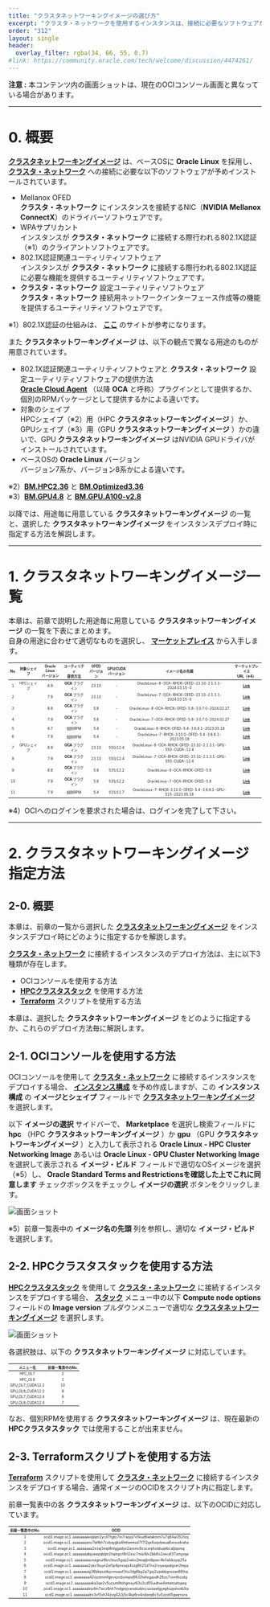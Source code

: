 ```yaml
---
title: "クラスタネットワーキングイメージの選び方"
excerpt: "クラスタ・ネットワークを使用するインスタンスは、接続に必要なソフトウェアがインストールされている必要がありますが、これらを含んだOSイメージがクラスタネットワーキングイメージとしてマーケットプレイスから提供されています。本テクニカルTipsは、このクラスタネットワーキングイメージの適切な選び方を解説します。"
order: "312"
layout: single
header:
  overlay_filter: rgba(34, 66, 55, 0.7)
#link: https://community.oracle.com/tech/welcome/discussion/4474261/
---
```

<style>
table, th, td {
    font-size: 70%;
}
</style>

**注意 :** 本コンテンツ内の画面ショットは、現在のOCIコンソール画面と異なっている場合があります。

***
# 0. 概要

**[クラスタネットワーキングイメージ](/ocitutorials/hpc/#5-13-クラスタネットワーキングイメージ)** は、ベースOSに **Oracle Linux** を採用し、 **[クラスタ・ネットワーク](/ocitutorials/hpc/#5-1-クラスタネットワーク)** への接続に必要な以下のソフトウェアが予めインストールされています。

- Mellanox OFED  
**クラスタ・ネットワーク** にインスタンスを接続するNIC（**NVIDIA Mellanox ConnectX**）のドライバーソフトウェアです。
- WPAサプリカント  
インスタンスが **クラスタ・ネットワーク** に接続する際行われる802.1X認証（※1）のクライアントソフトウェアです。
- 802.1X認証関連ユーティリティソフトウェア  
インスタンスが **クラスタ・ネットワーク** に接続する際行われる802.1X認証に必要な機能を提供するユーティリティソフトウェアです。
- **クラスタ・ネットワーク** 設定ユーティリティソフトウェア  
**クラスタ・ネットワーク** 接続用ネットワークインターフェース作成等の機能を提供するユーティリティソフトウェアです。

※1）802.1X認証の仕組みは、 **[ここ](https://www.infraexpert.com/study/wireless14.html)** のサイトが参考になります。  

また **クラスタネットワーキングイメージ** は、以下の観点で異なる用途のものが用意されています。

- 802.1X認証関連ユーティリティソフトウェアと **クラスタ・ネットワーク** 設定ユーティリティソフトウェアの提供方法  
**[Oracle Cloud Agent](https://docs.oracle.com/ja-jp/iaas/Content/Compute/Tasks/manage-plugins.htm)** （以降 **OCA** と呼称）プラグインとして提供するか、個別のRPMパッケージとして提供するかによる違いです。  
- 対象のシェイプ  
HPCシェイプ（※2）用（HPC **クラスタネットワーキングイメージ** ）か、GPUシェイプ（※3）用（GPU **クラスタネットワーキングイメージ** ）かの違いで、GPU **クラスタネットワーキングイメージ** はNVIDIA GPUドライバがインストールされています。  
- ベースOSの **Oracle Linux** バージョン  
バージョン7系か、バージョン8系かによる違いです。  

※2）**[BM.HPC2.36](https://docs.oracle.com/ja-jp/iaas/Content/Compute/References/computeshapes.htm#previous-generation-shapes__previous-generation-bm)** と **[BM.Optimized3.36](https://docs.oracle.com/ja-jp/iaas/Content/Compute/References/computeshapes.htm#bm-hpc-optimized)**  
※3）**[BM.GPU4.8](https://docs.oracle.com/ja-jp/iaas/Content/Compute/References/computeshapes.htm#bm-gpu)** と **[BM.GPU.A100-v2.8](https://docs.oracle.com/ja-jp/iaas/Content/Compute/References/computeshapes.htm#bm-gpu)** 

以降では、用途毎に用意している **クラスタネットワーキングイメージ** の一覧と、選択した **クラスタネットワーキングイメージ** をインスタンスデプロイ時に指定する方法を解説します。

***
# 1. クラスタネットワーキングイメージ一覧

本章は、前章で説明した用途毎に用意している **クラスタネットワーキングイメージ** の一覧を下表にまとめます。  
自身の用途に合わせて適切なものを選択し、 **[マーケットプレイス](/ocitutorials/hpc/#5-5-マーケットプレイス)** から入手します。  

| No. | 対象シェイプ  | **Oracle Linux**<br>バージョン | ユーティリティ<br>提供方法 | OFED<br>バージョン | GPU/CUDA<br>バージョン | イメージ名の先頭                                                      | **マーケットプレイス**<br>URL（※4）                                                |
| :-: | :-----: | :-----------------------: | :-------------: | :-----------: | :---------------: | :-----------------------------------------------------------: | :---------------------------------------------------------------------: |
| 1   | HPCシェイプ | 8.9                       | **OCA** プラグイン   | 23.10         | -                 | OracleLinux-8-OCA-RHCK-OFED-23.10-2.1.3.1-2024.03.15-0        | **[Link](https://cloud.oracle.com/marketplace/application/63394796/)**  |
| 2   |         | 7.9                       | **OCA** プラグイン   | 23.10         | -                 | OracleLinux-7-OCA-RHCK-OFED-23.10-2.1.3.1-2024.03.15-0        | **[Link](https://cloud.oracle.com/marketplace/application/63394796/)**  |
| 3   |         | 8.8                       | **OCA** プラグイン   | 5.8           | -                 | OracleLinux-8-OCA-RHCK-OFED-5.8-3.0.7.0-2024.02.27            | **[Link](https://cloud.oracle.com/marketplace/application/63394796/)**  |
| 4   |         | 7.9                       | **OCA** プラグイン   | 5.8           | -                 | OracleLinux-7-OCA-RHCK-OFED-5.8-3.0.7.0-2024.02.27            | **[Link](https://cloud.oracle.com/marketplace/application/63394796/)**  |
| 5   |         | 8.7                       | 個別RPM           | 5.4           | -                 | OracleLinux-8-RHCK-OFED-5.4-3.6.8.1-2023.05.18                | **[Link](https://cloud.oracle.com/marketplace/application/63394796/)**  |
| 6   |         | 7.9                       | 個別RPM           | 5.4           | -                 | OracleLinux-7-RHCK-3.10.0-OFED-5.4-3.6.8.1-2023.05.18         | **[Link](https://cloud.oracle.com/marketplace/application/63394796/)**  |
| 7   | GPUシェイプ | 8.9                       | **OCA** プラグイン   | 23.10         | 550/12.4          | OracleLinux-8-OCA-RHCK-OFED-23.10-2.1.3.1-GPU-550-CUDA-12.4   | **[Link](https://cloud.oracle.com/marketplace/application/134254210/)** |
| 8   |         | 7.9                       | **OCA** プラグイン   | 23.10         | 550/12.4          | OracleLinux-7-OCA-RHCK-OFED-23.10-2.1.3.1-GPU-550-CUDA-12.4   | **[Link](https://cloud.oracle.com/marketplace/application/134254210/)** |
| 9   |         | 8.8                       | **OCA** プラグイン   | 5.8           | 535/12.2          | OracleLinux-8-OCA-RHCK-OFED-5.8                               | **[Link](https://cloud.oracle.com/marketplace/application/134254210/)** |
| 10  |         | 7.9                       | **OCA** プラグイン   | 5.8           | 535/12.2          | OracleLinux-7-OCA-RHCK-OFED-5.8                               | **[Link](https://cloud.oracle.com/marketplace/application/134254210/)** |
| 11  |         | 7.9                       | 個別RPM           | 5.4           | 515/11.7          | OracleLinux-7-RHCK-3.10.0-OFED-5.4-3.6.8.1-GPU-515-2023.05.18 | **[Link](https://cloud.oracle.com/marketplace/application/134254210/)** |

※4）OCIへのログインを要求された場合は、ログインを完了して下さい。

***
# 2. クラスタネットワーキングイメージ指定方法

## 2-0. 概要

本章は、前章の一覧から選択した **[クラスタネットワーキングイメージ](/ocitutorials/hpc/#5-13-クラスタネットワーキングイメージ)** をインスタンスデプロイ時にどのように指定するかを解説します。

**[クラスタ・ネットワーク](/ocitutorials/hpc/#5-1-クラスタネットワーク)** に接続するインスタンスのデプロイ方法は、主に以下3種類が存在します。

- OCIコンソールを使用する方法
- **[HPCクラスタスタック](/ocitutorials/hpc/#5-10-hpcクラスタスタック)** を使用する方法
-  **[Terraform](/ocitutorials/hpc/#5-12-terraform)** スクリプトを使用する方法

本章は、選択した **クラスタネットワーキングイメージ** をどのように指定するか、これらのデプロイ方法毎に解説します。

## 2-1. OCIコンソールを使用する方法

OCIコンソールを使用して **[クラスタ・ネットワーク](/ocitutorials/hpc/#5-1-クラスタネットワーク)** に接続するインスタンスをデプロイする場合、 **[インスタンス構成](/ocitutorials/hpc/#5-7-インスタンス構成)** を予め作成しますが、この **インスタンス構成** の **イメージとシェイプ** フィールドで **[クラスタネットワーキングイメージ](/ocitutorials/hpc/#5-13-クラスタネットワーキングイメージ)** を選択します。

以下 **イメージの選択** サイドバーで、 **Marketplace** を選択し検索フィールドに **hpc** （HPC **クラスタネットワーキングイメージ** ）か **gpu** （GPU **クラスタネットワーキングイメージ** ）と入力して表示される **Oracle Linux - HPC Cluster Networking Image** あるいは **Oracle Linux - GPU Cluster Networking Image** を選択して表示される **イメージ・ビルド** フィールドで適切なOSイメージを選択（※5）し、 **Oracle Standard Terms and Restrictionsを確認した上でこれに同意します** チェックボックスをチェックし **イメージの選択** ボタンをクリックします。

![画面ショット](console_page01.png)

※5）前章一覧表中の **イメージ名の先頭** 列を参照し、適切な **イメージ・ビルド** を選択します。

## 2-2. HPCクラスタスタックを使用する方法

**[HPCクラスタスタック](/ocitutorials/hpc/#5-10-hpcクラスタスタック)** を使用して **[クラスタ・ネットワーク](/ocitutorials/hpc/#5-1-クラスタネットワーク)** に接続するインスタンスをデプロイする場合、 **[スタック](/ocitutorials/hpc/#5-3-スタック)** メニュー中の以下 **Compute node options** フィールドの **Image version** プルダウンメニューで適切な **[クラスタネットワーキングイメージ](/ocitutorials/hpc/#5-13-クラスタネットワーキングイメージ)** を選択します。

![画面ショット](console_page02.png)

各選択肢は、以下の **クラスタネットワーキングイメージ** に対応しています。

| メニュー名            | 前章一覧表中のNo. |
| :--------------: | :--------: |
| HPC_OL7          | 2          |
| HPC_OL8          | 1          |
| GPU_OL7_CUDA12.2 | 10         |
| GPU_OL8_CUDA12.2 | 9          |
| GPU_OL7_CUDA12.4 | 8          |
| GPU_OL8_CUDA12.4 | 7          |

なお、個別RPMを使用する **クラスタネットワーキングイメージ** は、現在最新の **HPCクラスタスタック** では使用することが出来ません。

## 2-3. Terraformスクリプトを使用する方法

 **[Terraform](/ocitutorials/hpc/#5-12-terraform)** スクリプトを使用して **[クラスタ・ネットワーク](/ocitutorials/hpc/#5-1-クラスタネットワーク)** に接続するインスタンスをデプロイする場合、通常イメージのOCIDをスクリプト内に指定します。

前章一覧表中の各 **クラスタネットワーキングイメージ** は、以下のOCIDに対応しています。

| 前章一覧表中のNo. | OCID                                                                          |
| :--------: | :---------------------------------------------------------------------------: |
| 1          | ocid1.image.oc1..aaaaaaaaxiqlqer2ycd7hgto7in7raojq7v5kud6wlakmm7u7q64ai352tzq |
| 2          | ocid1.image.oc1..aaaaaaaano7btfbh7cvbaygka4fehemtsal7f7l2qx6oqvbwua6xnszdvaha |
| 3          | ocid1.image.oc1..aaaaaaaa2irxaj3eqti6nlggadyo2avsinc6cscxrphsldiuqebcaljlqomq |
| 4          | ocid1.image.oc1..aaaaaaaabjywapqbljm2hqmpcf6rl2xsc7miz4ilx2bb6o2iwcaf37smyxqa |
| 5          | ocid1.image.oc1..aaaaaaaaceagnur6krcfous5gxp2iwkv2teiqijbntbpwc4b3alxkzyqi25a |
| 6          | ocid1.image.oc1..aaaaaaaa2ukz3tuyn2st5p4pnxsqx4zzg6fi25d7ns2rvywqaalgcer2tepa |
| 7          | ocid1.image.oc1..aaaaaaaag36bbqszitkjcnnuauf3tiu3dg6bg2q7goj2uaxbbgnszan66fna |
| 8          | ocid1.image.oc1..aaaaaaaa42ozstmmllgevxjvcbompvj6632lwlsigaudh26os7rsmfbcoilq |
| 9          | ocid1.image.oc1..aaaaaaaaeka3qe2v5ucxztilltohgmsyr63s3cd55uidtve4mtietoafopeq |
| 10         | ocid1.image.oc1..aaaaaaaaliisi4m7wcz6nh7mdgezjvwxdozktccuxoawlgyephuqomotb3ia |
| 11         | ocid1.image.oc1..aaaaaaaalro3vf5xh34zvg42i3j5c4kp6rx4ndoeq6c5v5zzotl5gwjrnxra |
